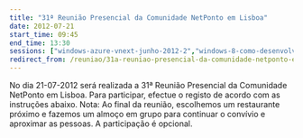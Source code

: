 ```yaml
---
title: "31ª Reunião Presencial da Comunidade NetPonto em Lisboa"
date: 2012-07-21
start_time: 09:45
end_time: 13:30
sessions: ["windows-azure-vnext-junho-2012-2","windows-8-como-desenvolver-metro-style-apps-lisboa"]
redirect_from: /reuniao/31a-reuniao-presencial-da-comunidade-netponto-em-lisboa/
---
```

No dia 21-07-2012 será realizada a 31ª Reunião Presencial da Comunidade NetPonto em Lisboa. Para participar, efectue o registo de acordo com as instruções abaixo.
Nota: Ao final da reunião, escolhemos um restaurante próximo e fazemos um almoço em grupo para continuar o convívio e aproximar as pessoas. A participação é opcional.